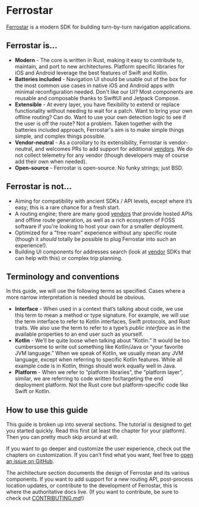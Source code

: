 # Ferrostar

[Ferrostar](https://github.com/stadiamaps/ferrostar) is a modern SDK for building turn-by-turn navigation applications.

## Ferrostar is...

* **Modern** - The core is written in Rust, making it easy to contribute to, maintain, and port to new architectures.
  Platform specific libraries for iOS and Android leverage the best features of Swift and Kotlin.
* **Batteries included** - Navigation UI should be usable out of the box
  for the most common use cases in native iOS and Android apps
  with minimal reconfiguration needed.
  Don't like our UI?
  Most components are reusable and composable thanks to SwiftUI and Jetpack Compose.
* **Extensible** - At every layer, you have flexibility to extend or replace functionality without needing to wait for a patch.
  Want to bring your own offline routing?
  Can do.
  Want to use your own detection logic to see if the user is off the route?
  Not a problem.
  Taken together with the batteries included approach,
  Ferrostar's aim is to make simple things simple, and complex things possible.
* **Vendor-neutral** - As a corollary to its extensibility, Ferrostar is vendor-neutral,
  and welcomes PRs to add support for additional [vendors](./vendors.md).
  We do not collect telemetry for any vendor (though developers may of course add their own when needed).
* **Open-source** - Ferrostar is open-source. No funky strings; just BSD.

## Ferrostar is not...

- Aiming for compatibility with ancient SDKs / API levels, except where it’s easy; this is a rare chance for a fresh start.
- A routing engine; there are many good [vendors](./vendors.md) that provide hosted APIs and offline route generation, as well as a rich ecosystem of FOSS software if you're looking to host your own for a smaller deployment.
- Optimized for a "free roam" experience without any specific route (though it *should* totally be possible to plug Ferrostar into such an experience!).
- Building UI components for addresses search (look at [vendor](./vendors.md) SDKs that can help with this) or complex trip planning.

## Terminology and conventions

In this guide, we will use the following terms as specified.
Cases where a more narrow interpretation is needed should be obvious.

* **Interface** - When used in a context that’s talking about code,
  we use this term to mean a method or type signature.
  For example, we will use the term interface to refer to Kotlin interfaces,
  Swift protocols, and Rust traits.
  We also use the term to refer to a type’s *public interface*
  as in the available properties to an end user such as yourself.
* **Kotlin** - We’ll be quite loose when talking about “Kotlin.”
  It would be too cumbersome to write out something like Kotlin/Java or
  “your favorite JVM language.”
  When we speak of Kotlin, we usually mean any JVM language,
  except when referring to specific Kotlin features.
  While all example code is in Kotlin,
  things should work equally well in Java.
* **Platform** - When we refer to “platform libraries”, the “platform layer”,
  similar, we are referring to code written for/targeting
  the end deployment platform.
  Not the Rust core but platform-specific code like Swift or Kotlin.
  
## How to use this guide
  
This guide is broken up into several sections.
The tutorial is designed to get you started quickly.
Read this first (at least the chapter for your platform).
Then you can pretty much skip around at will.

If you want to go deeper and customize the user experience,
check out the chapters on customization.
If you can’t find what you want, feel free to [open an issue on GitHub](https://github.com/stadiamaps/ferrostar/issues/new/choose).

The architecture section documents the design of Ferrostar and its various components.
If you want to add support for a new routing API, post-process location updates,
or contribute to the development of Ferrostar, this is where the authoritative docs live.
(If you want to contribute, be sure to check out [CONTRIBUTING.md](https://github.com/stadiamaps/ferrostar/blob/main/CONTRIBUTING.md)!)